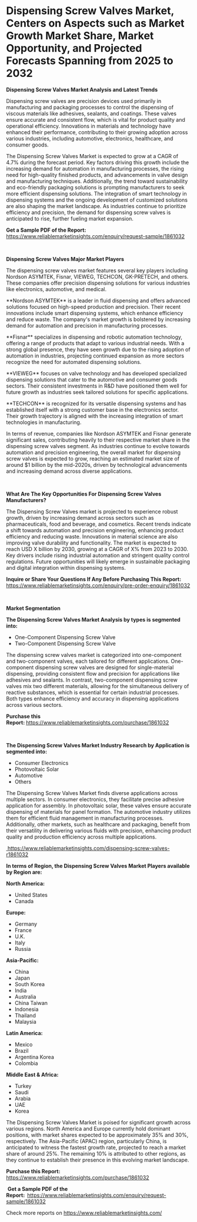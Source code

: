 <p><h1>Dispensing Screw Valves Market, Centers on Aspects such as Market Growth Market Share, Market Opportunity, and Projected Forecasts Spanning from 2025 to 2032</h1></p><p><strong>Dispensing Screw Valves Market Analysis and Latest Trends</strong></p>
<p><p>Dispensing screw valves are precision devices used primarily in manufacturing and packaging processes to control the dispensing of viscous materials like adhesives, sealants, and coatings. These valves ensure accurate and consistent flow, which is vital for product quality and operational efficiency. Innovations in materials and technology have enhanced their performance, contributing to their growing adoption across various industries, including automotive, electronics, healthcare, and consumer goods.</p><p>The Dispensing Screw Valves Market is expected to grow at a CAGR of 4.7% during the forecast period. Key factors driving this growth include the increasing demand for automation in manufacturing processes, the rising need for high-quality finished products, and advancements in valve design and manufacturing techniques. Additionally, the trend toward sustainability and eco-friendly packaging solutions is prompting manufacturers to seek more efficient dispensing solutions. The integration of smart technology in dispensing systems and the ongoing development of customized solutions are also shaping the market landscape. As industries continue to prioritize efficiency and precision, the demand for dispensing screw valves is anticipated to rise, further fueling market expansion.</p></p>
<p><strong>Get a Sample PDF of the Report:&nbsp;</strong> <a href="https://www.reliablemarketinsights.com/enquiry/request-sample/1861032?utm_campaign=3044&utm_medium=2&utm_source=Github&utm_content=ia&utm_term=12042025&utm_id=dispensing-screw-valves">https://www.reliablemarketinsights.com/enquiry/request-sample/1861032</a></p>
<p>&nbsp;</p>
<p><strong>Dispensing Screw Valves Major Market Players</strong></p>
<p><p>The dispensing screw valves market features several key players including Nordson ASYMTEK, Fisnar, VIEWEG, TECHCON, GK-PRETECH, and others. These companies offer precision dispensing solutions for various industries like electronics, automotive, and medical.</p><p>**Nordson ASYMTEK** is a leader in fluid dispensing and offers advanced solutions focused on high-speed production and precision. Their recent innovations include smart dispensing systems, which enhance efficiency and reduce waste. The company's market growth is bolstered by increasing demand for automation and precision in manufacturing processes.</p><p>**Fisnar** specializes in dispensing and robotic automation technology, offering a range of products that adapt to various industrial needs. With a strong global presence, they have seen growth due to the rising adoption of automation in industries, projecting continued expansion as more sectors recognize the need for automated dispensing solutions.</p><p>**VIEWEG** focuses on valve technology and has developed specialized dispensing solutions that cater to the automotive and consumer goods sectors. Their consistent investments in R&D have positioned them well for future growth as industries seek tailored solutions for specific applications.</p><p>**TECHCON** is recognized for its versatile dispensing systems and has established itself with a strong customer base in the electronics sector. Their growth trajectory is aligned with the increasing integration of smart technologies in manufacturing.</p><p>In terms of revenue, companies like Nordson ASYMTEK and Fisnar generate significant sales, contributing heavily to their respective market share in the dispensing screw valves segment. As industries continue to evolve towards automation and precision engineering, the overall market for dispensing screw valves is expected to grow, reaching an estimated market size of around $1 billion by the mid-2020s, driven by technological advancements and increasing demand across diverse applications.</p></p>
<p>&nbsp;</p>
<p><strong>What Are The Key Opportunities For Dispensing Screw Valves Manufacturers?</strong></p>
<p><p>The Dispensing Screw Valves market is projected to experience robust growth, driven by increasing demand across sectors such as pharmaceuticals, food and beverage, and cosmetics. Recent trends indicate a shift towards automation and precision engineering, enhancing product efficiency and reducing waste. Innovations in material science are also improving valve durability and functionality. The market is expected to reach USD X billion by 2030, growing at a CAGR of X% from 2023 to 2030. Key drivers include rising industrial automation and stringent quality control regulations. Future opportunities will likely emerge in sustainable packaging and digital integration within dispensing systems.</p></p>
<p><strong>Inquire or Share Your Questions If Any Before Purchasing This Report:</strong> <a href="https://www.reliablemarketinsights.com/enquiry/pre-order-enquiry/1861032?utm_campaign=3044&utm_medium=2&utm_source=Github&utm_content=ia&utm_term=12042025&utm_id=dispensing-screw-valves">https://www.reliablemarketinsights.com/enquiry/pre-order-enquiry/1861032</a></p>
<p>&nbsp;</p>
<p><strong>Market Segmentation</strong></p>
<p><strong>The Dispensing Screw Valves Market Analysis by types is segmented into:</strong></p>
<p><ul><li>One-Component Dispensing Screw Valve</li><li>Two-Component Dispensing Screw Valve</li></ul></p>
<p><p>The dispensing screw valves market is categorized into one-component and two-component valves, each tailored for different applications. One-component dispensing screw valves are designed for single-material dispensing, providing consistent flow and precision for applications like adhesives and sealants. In contrast, two-component dispensing screw valves mix two different materials, allowing for the simultaneous delivery of reactive substances, which is essential for certain industrial processes. Both types enhance efficiency and accuracy in dispensing applications across various sectors.</p></p>
<p><strong>Purchase this Report:&nbsp;</strong><a href="https://www.reliablemarketinsights.com/purchase/1861032?utm_campaign=3044&utm_medium=2&utm_source=Github&utm_content=ia&utm_term=12042025&utm_id=dispensing-screw-valves">https://www.reliablemarketinsights.com/purchase/1861032</a></p>
<p>&nbsp;</p>
<p><strong>The Dispensing Screw Valves Market Industry Research by Application is segmented into:</strong></p>
<p><ul><li>Consumer Electronics</li><li>Photovoltaic Solar</li><li>Automotive</li><li>Others</li></ul></p>
<p><p>The Dispensing Screw Valves Market finds diverse applications across multiple sectors. In consumer electronics, they facilitate precise adhesive application for assembly. In photovoltaic solar, these valves ensure accurate dispensing of materials for panel formation. The automotive industry utilizes them for efficient fluid management in manufacturing processes. Additionally, other markets, such as healthcare and packaging, benefit from their versatility in delivering various fluids with precision, enhancing product quality and production efficiency across multiple applications.</p></p>
<p><a href="https://www.reliablemarketinsights.com/dispensing-screw-valves-r1861032?utm_campaign=3044&utm_medium=2&utm_source=Github&utm_content=ia&utm_term=12042025&utm_id=dispensing-screw-valves">&nbsp;https://www.reliablemarketinsights.com/dispensing-screw-valves-r1861032</a></p>
<p><strong>In terms of Region, the Dispensing Screw Valves Market Players available by Region are:</strong></p>
<p>
    <p> <strong> North America: </strong>
        <ul>
            <li>United States</li>
            <li>Canada</li>
        </ul>
        </p> 
    <p> <strong> Europe: </strong>
        <ul>
            <li>Germany</li>
            <li>France</li>
            <li>U.K.</li>
            <li>Italy</li>
            <li>Russia</li>
        </ul>
        </p> 
    <p> <strong> Asia-Pacific: </strong>
        <ul>
            <li>China</li>
            <li>Japan</li>
            <li>South Korea</li>
            <li>India</li>
            <li>Australia</li>
            <li>China Taiwan</li>
            <li>Indonesia</li>
            <li>Thailand</li>
            <li>Malaysia</li>
        </ul>
        </p> 
    <p> <strong> Latin America: </strong>
        <ul>
            <li>Mexico</li>
            <li>Brazil</li>
            <li>Argentina Korea</li>
            <li>Colombia</li>
        </ul>
        </p> 
    <p> <strong> Middle East & Africa: </strong>
        <ul>
            <li>Turkey</li>
            <li>Saudi</li>
            <li>Arabia</li>
            <li>UAE</li>
            <li>Korea</li>
        </ul>
    </p>
    </p>
<p><p>The Dispensing Screw Valves Market is poised for significant growth across various regions. North America and Europe currently hold dominant positions, with market shares expected to be approximately 35% and 30%, respectively. The Asia-Pacific (APAC) region, particularly China, is anticipated to witness the fastest growth rate, projected to reach a market share of around 25%. The remaining 10% is attributed to other regions, as they continue to establish their presence in this evolving market landscape.</p></p>
<p><strong>Purchase this Report: </strong><a href="https://www.reliablemarketinsights.com/purchase/1861032?utm_campaign=3044&utm_medium=2&utm_source=Github&utm_content=ia&utm_term=12042025&utm_id=dispensing-screw-valves">https://www.reliablemarketinsights.com/purchase/1861032</a></p>
<p>&nbsp;<strong>Get a Sample PDF of the Report:&nbsp;&nbsp;</strong><a href="https://www.reliablemarketinsights.com/enquiry/request-sample/1861032?utm_campaign=3044&utm_medium=2&utm_source=Github&utm_content=ia&utm_term=12042025&utm_id=dispensing-screw-valves">https://www.reliablemarketinsights.com/enquiry/request-sample/1861032</a></p>
<p><strong></strong></p>
<p>Check more reports on <a href="https://www.reliablemarketinsights.com/?utm_campaign=3044&utm_medium=2&utm_source=Github&utm_content=ia&utm_term=12042025&utm_id=dispensing-screw-valves">https://www.reliablemarketinsights.com/</a></p>
